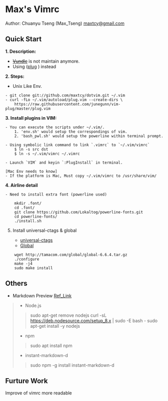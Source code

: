 Max's Vimrc
===========
Author: Chuanyu Tseng (Max_Tseng) <maxtcy@gmail.com>

Quick Start
----------------
**1. Description:**

- [~~Vundle~~](https://github.com/gmarik/Vundle.vim) is not maintain anymore.
- Using ([plug](https://github.com/junegunn/vim-plug) ) instead

**2. Steps:**
- Unix Like Env.
```
- git clone git://github.com/maxtcy/dotvim.git ~/.vim
- curl -fLo ~/.vim/autoload/plug.vim --create-dirs \
	https://raw.githubusercontent.com/junegunn/vim-plug/master/plug.vim
```

**3. Install plugins in VIM:**

	- You can execute the scripts under ~/.vim/.
		1. 'env.sh' would setup the correspondings of vim.
		2. 'bash_pwl.sh' would setup the powerline within terminal prompt.

	- Using symbolic link command to link `.vimrc` to `~/.vim/vimrc`
		$ ln -s src dst
		$ ln -s ~/.vim/vimrc ~/.vimrc

	- Launch `VIM` and keyin `:PlugInstall` in terminal.

	[Mac Env needs to know]
	- If the platform is Mac, Must copy ~/.vim/vimrc to /usr/share/vim/

**4. Airline detail**

	- Need to install extra font (powerline used)

```
	mkdir .font/
	cd .font/
	git clone https://github.com/Lokaltog/powerline-fonts.git
	cd powerline-fonts/
	./install.sh
```

5. Install universal-ctags & global

	- [universal-ctags](https://blog.csdn.net/wanghuasn911/article/details/86851825)
	- [Global](https://github.com/kosaki/gtags/blob/master/INSTALL)


```
	wget http://tamacom.com/global/global-6.6.4.tar.gz
	./configure
	make -j4
	sudo make install
```
Others
----------
- Markdown Preview [Ref_Link](http://www.jianshu.com/p/24aefcd4ca93)
> - Node.js
>
>> 	sudo apt-get remove nodejs
>>	curl -sL https://deb.nodesource.com/setup_8.x | sudo -E bash -
>>	sudo apt-get install -y nodejs
>
> -  npm
>> 	sudo apt install npm
>
> -  instant-markdown-d
>> 	 sudo npm -g install instant-markdown-d

Furture Work
------------
Improve of vimrc more readable
